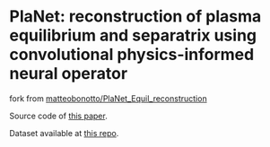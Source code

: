 # PlaNet: reconstruction of plasma equilibrium and separatrix using convolutional physics-informed neural operator

fork from [matteobonotto/PlaNet_Equil_reconstruction](https://github.com/matteobonotto/PlaNet_Equil_reconstruction)

Source code of [this paper](https://www.sciencedirect.com/science/article/abs/pii/S0920379624000474).

Dataset available at [this repo](https://github.com/matteobonotto/ITERlike_equilibrium_dataset.git).
